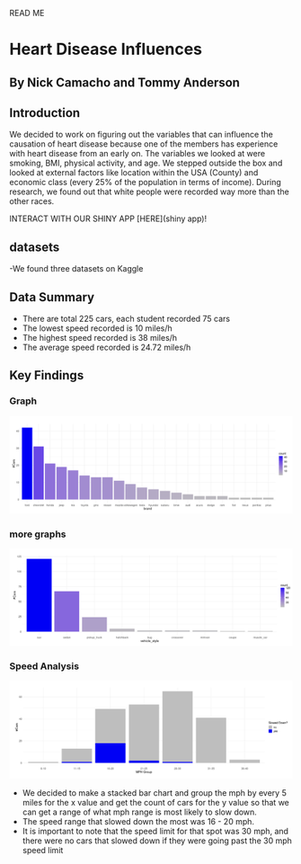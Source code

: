 READ ME

# Heart Disease Influences

## By Nick Camacho and Tommy Anderson

## Introduction
We decided to work on figuring out the variables that can influence the causation of heart disease because one of the members has experience with heart disease from an early on. The variables we looked at were smoking, BMI, physical activity, and age. We stepped outside the box and looked at external factors like location within the USA (County) and economic class (every 25% of the population in terms of income). During research, we found out that white people were recorded way more than the other races.


INTERACT WITH OUR SHINY APP [HERE](shiny app)!


## datasets
-We found three datasets on Kaggle


## Data Summary
- There are total 225 cars, each student recorded 75 cars
- The lowest speed recorded is 10 miles/h
- The highest speed recorded is 38 miles/h
- The average speed recorded is 24.72 miles/h

## Key Findings

### Graph
![Alt text](https://github.com/nickhc41703/Data_332_assignments/blob/main/Homework/counting_cars/images/Screenshot%202025-04-15%20213715.png)




### more graphs
![Alt text](https://github.com/nickhc41703/Data_332_assignments/blob/main/Homework/counting_cars/images/Screenshot%202025-04-15%20213758.png)



### Speed Analysis
![Alt text](https://github.com/nickhc41703/Data_332_assignments/blob/main/Homework/counting_cars/images/Screenshot%202025-04-15%20213541.png)
- We decided to make a stacked bar chart and group the mph by every 5 miles for the x value and get the count of cars for the y value so that we can get a range of what mph range is most likely to slow down.
- The speed range that slowed down the most was 16 - 20 mph.
- It is important to note that the speed limit for that spot was 30 mph, and there were no cars that slowed down if they were going past the 30 mph speed limit

